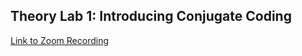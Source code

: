 ## Theory Lab 1: Introducing Conjugate Coding

[Link to Zoom Recording](https://www.youtube.com/watch?v=izN15RzuV5E&list=PL6nuv2rOCeQRKKw80vWBpJvNfT8x48aWW&index=1)
